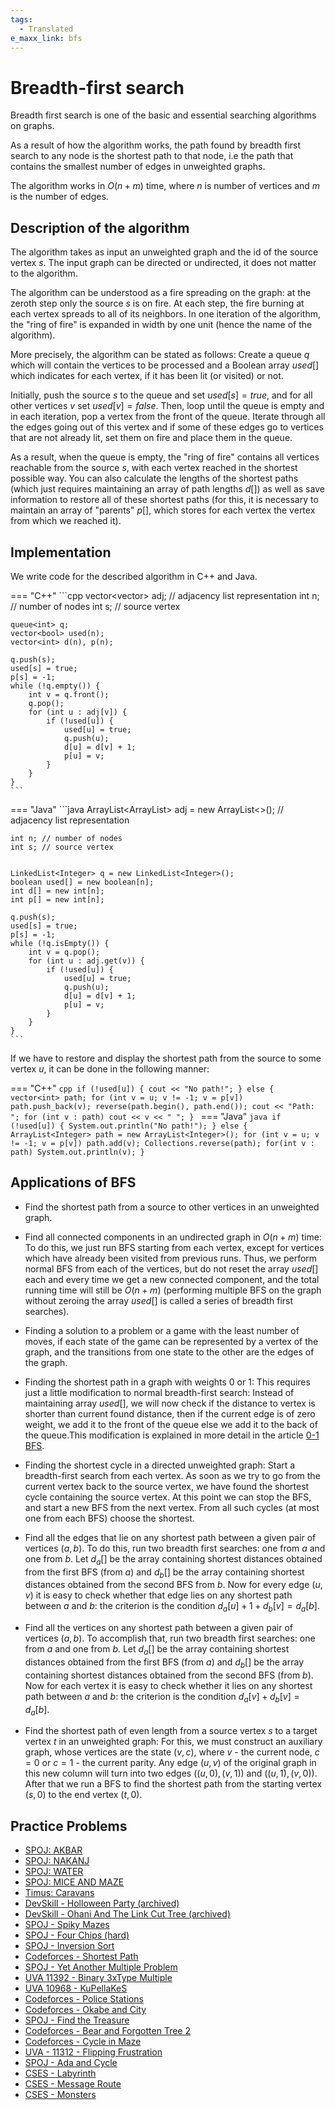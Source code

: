 ```yaml
---
tags:
  - Translated
e_maxx_link: bfs
---
```


# Breadth-first search

Breadth first search is one of the basic and essential searching algorithms on graphs.

As a result of how the algorithm works, the path found by breadth first search to any node is the shortest path to that node, i.e the path that contains the smallest number of edges in unweighted graphs.

The algorithm works in $O(n + m)$ time, where $n$ is number of vertices and $m$ is the number of edges.

## Description of the algorithm

The algorithm takes as input an unweighted graph and the id of the source vertex $s$. The input graph can be directed or undirected,
it does not matter to the algorithm.

The algorithm can be understood as a fire spreading on the graph: at the zeroth step only the source $s$ is on fire. At each step, the fire burning at each vertex spreads to all of its neighbors. In one iteration of the algorithm, the "ring of
fire" is expanded in width by one unit (hence the name of the algorithm).

More precisely, the algorithm can be stated as follows: Create a queue $q$ which will contain the vertices to be processed and a
Boolean array $used[]$ which indicates for each vertex, if it has been lit (or visited) or not.

Initially, push the source $s$ to the queue and set $used[s] = true$, and for all other vertices $v$ set $used[v] = false$.
Then, loop until the queue is empty and in each iteration, pop a vertex from the front of the queue. Iterate through all the edges going out
of this vertex and if some of these edges go to vertices that are not already lit, set them on fire and place them in the queue.

As a result, when the queue is empty, the "ring of fire" contains all vertices reachable from the source $s$, with each vertex reached in the shortest possible way.
You can also calculate the lengths of the shortest paths (which just requires maintaining an array of path lengths $d[]$) as well as save information to restore all of these shortest paths (for this, it is necessary to maintain an array of "parents" $p[]$, which stores for each vertex the vertex from which we reached it).

## Implementation

We write code for the described algorithm in C++ and Java.

=== "C++"
    ```cpp
    vector<vector<int>> adj;  // adjacency list representation
    int n; // number of nodes
    int s; // source vertex

    queue<int> q;
    vector<bool> used(n);
    vector<int> d(n), p(n);

    q.push(s);
    used[s] = true;
    p[s] = -1;
    while (!q.empty()) {
        int v = q.front();
        q.pop();
        for (int u : adj[v]) {
            if (!used[u]) {
                used[u] = true;
                q.push(u);
                d[u] = d[v] + 1;
                p[u] = v;
            }
        }
    }
    ```
=== "Java"
    ```java
    ArrayList<ArrayList<Integer>> adj = new ArrayList<>(); // adjacency list representation
        
    int n; // number of nodes
    int s; // source vertex


    LinkedList<Integer> q = new LinkedList<Integer>();
    boolean used[] = new boolean[n];
    int d[] = new int[n];
    int p[] = new int[n];

    q.push(s);
    used[s] = true;
    p[s] = -1;
    while (!q.isEmpty()) {
        int v = q.pop();
        for (int u : adj.get(v)) {
            if (!used[u]) {
                used[u] = true;
                q.push(u);
                d[u] = d[v] + 1;
                p[u] = v;
            }
        }
    }
    ```
    
If we have to restore and display the shortest path from the source to some vertex $u$, it can be done in the following manner:
    
=== "C++"
    ```cpp
    if (!used[u]) {
        cout << "No path!";
    } else {
        vector<int> path;
        for (int v = u; v != -1; v = p[v])
            path.push_back(v);
        reverse(path.begin(), path.end());
        cout << "Path: ";
        for (int v : path)
            cout << v << " ";
    }
    ```
=== "Java"
    ```java
    if (!used[u]) {
        System.out.println("No path!");
    } else {
        ArrayList<Integer> path = new ArrayList<Integer>();
        for (int v = u; v != -1; v = p[v])
            path.add(v);
        Collections.reverse(path);
        for(int v : path)
            System.out.println(v);
    }
    ```
    
## Applications of BFS

* Find the shortest path from a source to other vertices in an unweighted graph.

* Find all connected components in an undirected graph in $O(n + m)$ time:
To do this, we just run BFS starting from each vertex, except for vertices which have already been visited from previous runs.
Thus, we perform normal BFS from each of the vertices, but do not reset the array $used[]$ each and every time we get a new connected component, and the total running time will still be $O(n + m)$ (performing multiple BFS on the graph without zeroing the array $used []$ is called a series of breadth first searches).

* Finding a solution to a problem or a game with the least number of moves, if each state of the game can be represented by a vertex of the graph, and the transitions from one state to the other are the edges of the graph.

* Finding the shortest path in a graph with weights 0 or 1:
This requires just a little modification to normal breadth-first search: Instead of maintaining array $used[]$, we will now check if the distance to vertex is shorter than current found distance, then if the current edge is of zero weight, we add it to the front of the queue else we add it to the back of the queue.This modification is explained in more detail in the article [0-1 BFS](01_bfs.md).

* Finding the shortest cycle in a directed unweighted graph:
Start a breadth-first search from each vertex.
As soon as we try to go from the current vertex back to the source vertex, we have found the shortest cycle containing the source vertex.
At this point we can stop the BFS, and start a new BFS from the next vertex.
From all such cycles (at most one from each BFS) choose the shortest.

* Find all the edges that lie on any shortest path between a given pair of vertices $(a, b)$.
To do this, run two breadth first searches:
one from $a$ and one from $b$.
Let $d_a []$ be the array containing shortest distances obtained from the first BFS (from $a$) and $d_b []$ be the array containing shortest distances obtained from the second BFS from $b$.
Now for every edge $(u, v)$ it is easy to check whether that edge lies on any shortest path between $a$ and $b$:
the criterion is the condition $d_a [u] + 1 + d_b [v] = d_a [b]$.

* Find all the vertices on any shortest path between a given pair of vertices $(a, b)$.
To accomplish that, run two breadth first searches:
one from $a$ and one from $b$.
Let $d_a []$ be the array containing shortest distances obtained from the first BFS (from $a$) and $d_b []$ be the array containing shortest distances obtained from the second BFS (from $b$).
Now for each vertex it is easy to check whether it lies on any shortest path between $a$ and $b$:
the criterion is the condition $d_a [v] + d_b [v] = d_a [b]$.

* Find the shortest path of even length from a source vertex $s$ to a target vertex $t$ in an unweighted graph:
For this, we must construct an auxiliary graph, whose vertices are the state $(v, c)$, where $v$ - the current node, $c = 0$ or $c = 1$ - the current parity.
Any edge $(u, v)$ of the original graph in this new column will turn into two edges $((u, 0), (v, 1))$ and $((u, 1), (v, 0))$.
After that we run a BFS to find the shortest path from the starting vertex $(s, 0)$ to the end vertex $(t, 0)$.

## Practice Problems

* [SPOJ: AKBAR](http://spoj.com/problems/AKBAR)
* [SPOJ: NAKANJ](http://www.spoj.com/problems/NAKANJ/)
* [SPOJ: WATER](http://www.spoj.com/problems/WATER)
* [SPOJ: MICE AND MAZE](http://www.spoj.com/problems/MICEMAZE/)
* [Timus: Caravans](http://acm.timus.ru/problem.aspx?space=1&num=2034)
* [DevSkill - Holloween Party (archived)](http://web.archive.org/web/20200930162803/http://www.devskill.com/CodingProblems/ViewProblem/60)
* [DevSkill - Ohani And The Link Cut Tree (archived)](http://web.archive.org/web/20170216192002/http://devskill.com:80/CodingProblems/ViewProblem/150)
* [SPOJ - Spiky Mazes](http://www.spoj.com/problems/SPIKES/)
* [SPOJ - Four Chips (hard)](http://www.spoj.com/problems/ADV04F1/)
* [SPOJ - Inversion Sort](http://www.spoj.com/problems/INVESORT/)
* [Codeforces - Shortest Path](http://codeforces.com/contest/59/problem/E)
* [SPOJ - Yet Another Multiple Problem](http://www.spoj.com/problems/MULTII/)
* [UVA 11392 - Binary 3xType Multiple](https://uva.onlinejudge.org/index.php?option=com_onlinejudge&Itemid=8&page=show_problem&problem=2387)
* [UVA 10968 - KuPellaKeS](https://uva.onlinejudge.org/index.php?option=com_onlinejudge&Itemid=8&page=show_problem&problem=1909)
* [Codeforces - Police Stations](http://codeforces.com/contest/796/problem/D)
* [Codeforces - Okabe and City](http://codeforces.com/contest/821/problem/D)
* [SPOJ - Find the Treasure](http://www.spoj.com/problems/DIGOKEYS/)
* [Codeforces - Bear and Forgotten Tree 2](http://codeforces.com/contest/653/problem/E)
* [Codeforces - Cycle in Maze](http://codeforces.com/contest/769/problem/C)
* [UVA - 11312 - Flipping Frustration](https://uva.onlinejudge.org/index.php?option=com_onlinejudge&Itemid=8&page=show_problem&problem=2287)
* [SPOJ - Ada and Cycle](http://www.spoj.com/problems/ADACYCLE/)
* [CSES - Labyrinth](https://cses.fi/problemset/task/1193)
* [CSES - Message Route](https://cses.fi/problemset/task/1667/)
* [CSES - Monsters](https://cses.fi/problemset/task/1194)
